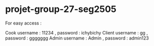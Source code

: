 # projet-group-27-seg2505

For easy access :

 Cook username : 11234 , password : ichybichy
 Client username : gg , password : ggggggg
 Admin username : Admin , password : admin123
